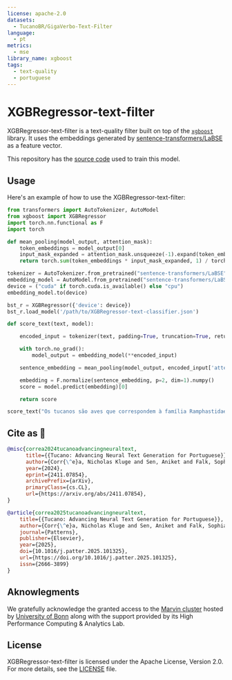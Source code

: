 ```yaml
---
license: apache-2.0
datasets:
  - TucanoBR/GigaVerbo-Text-Filter
language:
  - pt
metrics:
  - mse
library_name: xgboost
tags:
  - text-quality
  - portuguese
---
```


# XGBRegressor-text-filter

XGBRegressor-text-filter is a text-quality filter built on top of the [`xgboost`](https://xgboost.readthedocs.io/en/stable/) library. It uses the embeddings generated by [sentence-transformers/LaBSE](https://huggingface.co/sentence-transformers/LaBSE) as a feature vector.

This repository has the [source code](https://github.com/Nkluge-correa/Tucano) used to train this model.

## Usage

Here's an example of how to use the XGBRegressor-text-filter:

```python
from transformers import AutoTokenizer, AutoModel
from xgboost import XGBRegressor
import torch.nn.functional as F
import torch

def mean_pooling(model_output, attention_mask):
    token_embeddings = model_output[0]
    input_mask_expanded = attention_mask.unsqueeze(-1).expand(token_embeddings.size()).float()
    return torch.sum(token_embeddings * input_mask_expanded, 1) / torch.clamp(input_mask_expanded.sum(1), min=1e-9)

tokenizer = AutoTokenizer.from_pretrained("sentence-transformers/LaBSE")
embedding_model = AutoModel.from_pretrained("sentence-transformers/LaBSE")
device = ("cuda" if torch.cuda.is_available() else "cpu")
embedding_model.to(device)

bst_r = XGBRegressor({'device': device})
bst_r.load_model('/path/to/XGBRegressor-text-classifier.json')

def score_text(text, model):

    encoded_input = tokenizer(text, padding=True, truncation=True, return_tensors='pt').to(device)

    with torch.no_grad():
        model_output = embedding_model(**encoded_input)

    sentence_embedding = mean_pooling(model_output, encoded_input['attention_mask'])

    embedding = F.normalize(sentence_embedding, p=2, dim=1).numpy()
    score = model.predict(embedding)[0]

    return score

score_text("Os tucanos são aves que correspondem à família Ramphastidae, vivem nas florestas tropicais da América Central e América do Sul. A família inclui cinco gêneros e mais de quarenta espécies diferentes. Possuem bicos notavelmente grandes e coloridos, que possuem a função de termorregulação para as muitas espécies que passam muito tempo na copa da floresta exposta ao sol tropical quente.", bst_r)
```

## Cite as 🤗

```bibtex
@misc{correa2024tucanoadvancingneuraltext,
      title={{Tucano: Advancing Neural Text Generation for Portuguese}},
      author={Corr{\^e}a, Nicholas Kluge and Sen, Aniket and Falk, Sophia and Fatimah, Shiza},
      year={2024},
      eprint={2411.07854},
      archivePrefix={arXiv},
      primaryClass={cs.CL},
      url={https://arxiv.org/abs/2411.07854},
}

@article{correa2025tucanoadvancingneuraltext,
    title={{Tucano: Advancing Neural Text Generation for Portuguese}},
    author={Corr{\^e}a, Nicholas Kluge and Sen, Aniket and Falk, Sophia and Fatimah, Shiza},
    journal={Patterns},
    publisher={Elsevier},
    year={2025},
    doi={10.1016/j.patter.2025.101325},
    url={https://doi.org/10.1016/j.patter.2025.101325},
    issn={2666-3899}
}
```

## Aknowlegments

We gratefully acknowledge the granted access to the [Marvin cluster](https://www.hpc.uni-bonn.de/en/systems/marvin) hosted by [University of Bonn](https://www.uni-bonn.de/en) along with the support provided by its High Performance Computing \& Analytics Lab.

## License

XGBRegressor-text-filter is licensed under the Apache License, Version 2.0. For more details, see the [LICENSE](../../LICENSE) file.
